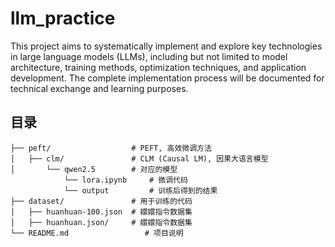 # llm_practice
This project aims to systematically implement and explore key technologies in large language models (LLMs), including but not limited to model architecture, training methods, optimization techniques, and application development. The complete implementation process will be documented for technical exchange and learning purposes.


## 目录
```
├── peft/                  # PEFT, 高效微调方法
│   ├── clm/               # CLM (Causal LM), 因果大语言模型
│       └── qwen2.5        # 对应的模型
            └── lora.ipynb     # 微调代码
            └── output         # 训练后得到的结果
├── dataset/               # 用于训练的代码
│   ├── huanhuan-100.json  # 嬛嬛指令数据集
│   ├── huanhuan.json/     # 嬛嬛指令数据集
└── README.md                 # 项目说明
```